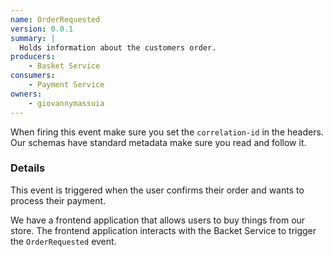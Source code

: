 ```yaml
---
name: OrderRequested
version: 0.0.1
summary: |
  Holds information about the customers order.
producers:
    - Basket Service
consumers:
    - Payment Service
owners:
    - giovannymassuia
---
```


<Admonition>When firing this event make sure you set the `correlation-id` in the headers. Our
schemas have standard metadata make sure you read and follow it.</Admonition>

### Details

This event is triggered when the user confirms their order and wants to process their payment.

We have a frontend application that allows users to buy things from our store. The frontend
application interacts with the Backet Service to trigger the `OrderRequested` event.

<NodeGraph title="Consumer / Producer Diagram" />

<Schema />
